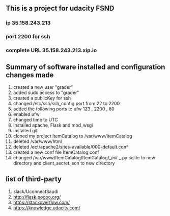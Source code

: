 ## This is a project for udacity FSND 

### ip 35.158.243.213
### port 2200 for ssh
### complete URL 35.158.243.213.xip.io


## Summary of software installed and configuration changes made 

1) created a new user "grader"
2) added sudo access to "grader"
3) created a publicKey for ssh
4) changed /etc/ssh/ssh_config port from 22 to 2200
5) added the following ports to ufw 123 , 2200 , 80
5) enabled ufw
6) changed time to UTC
7) installed apache, Flask and mod_wsgi
8) installed git
9) cloned my project ItemCatalog to /var/www/ItemCatalog
10) deleted /var/www/html
11) deleted /ect/apache2/sites-available/000-default.conf
12) created a new conf file ItemCatalog.conf
13) changed /var/www/ItemCatalog/ItemCatalog/__init_ _.py  sqlite to new directory and client_secret.json to new directory

## list of third-party
1) slack/UconnectSaudi
2) http://flask.pocoo.org/
3) https://stackoverflow.com/
4) https://knowledge.udacity.com/
